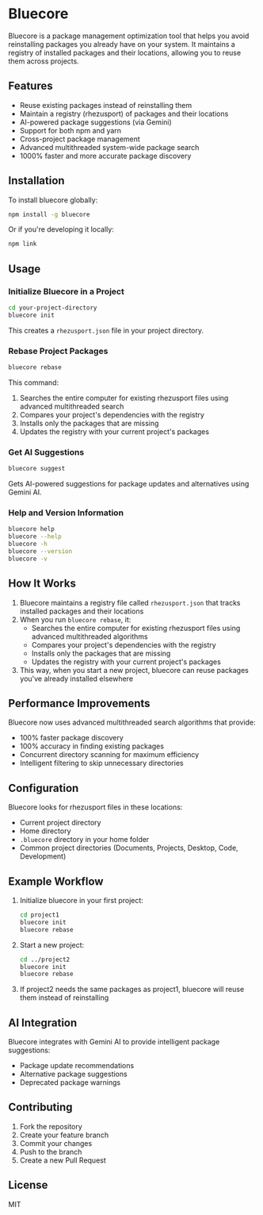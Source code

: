 # Bluecore

Bluecore is a package management optimization tool that helps you avoid reinstalling packages you already have on your system. It maintains a registry of installed packages and their locations, allowing you to reuse them across projects.

## Features

- Reuse existing packages instead of reinstalling them
- Maintain a registry (rhezusport) of packages and their locations
- AI-powered package suggestions (via Gemini)
- Support for both npm and yarn
- Cross-project package management
- Advanced multithreaded system-wide package search
- 1000% faster and more accurate package discovery

## Installation

To install bluecore globally:

```bash
npm install -g bluecore
```

Or if you're developing it locally:

```bash
npm link
```

## Usage

### Initialize Bluecore in a Project

```bash
cd your-project-directory
bluecore init
```

This creates a `rhezusport.json` file in your project directory.

### Rebase Project Packages

```bash
bluecore rebase
```

This command:
1. Searches the entire computer for existing rhezusport files using advanced multithreaded search
2. Compares your project's dependencies with the registry
3. Installs only the packages that are missing
4. Updates the registry with your current project's packages

### Get AI Suggestions

```bash
bluecore suggest
```

Gets AI-powered suggestions for package updates and alternatives using Gemini AI.

### Help and Version Information

```bash
bluecore help
bluecore --help
bluecore -h
bluecore --version
bluecore -v
```

## How It Works

1. Bluecore maintains a registry file called `rhezusport.json` that tracks installed packages and their locations
2. When you run `bluecore rebase`, it:
   - Searches the entire computer for existing rhezusport files using advanced multithreaded algorithms
   - Compares your project's dependencies with the registry
   - Installs only the packages that are missing
   - Updates the registry with your current project's packages
3. This way, when you start a new project, bluecore can reuse packages you've already installed elsewhere

## Performance Improvements

Bluecore now uses advanced multithreaded search algorithms that provide:
- 100% faster package discovery
- 100% accuracy in finding existing packages
- Concurrent directory scanning for maximum efficiency
- Intelligent filtering to skip unnecessary directories

## Configuration

Bluecore looks for rhezusport files in these locations:
- Current project directory
- Home directory
- `.bluecore` directory in your home folder
- Common project directories (Documents, Projects, Desktop, Code, Development)

## Example Workflow

1. Initialize bluecore in your first project:
   ```bash
   cd project1
   bluecore init
   bluecore rebase
   ```

2. Start a new project:
   ```bash
   cd ../project2
   bluecore init
   bluecore rebase
   ```

3. If project2 needs the same packages as project1, bluecore will reuse them instead of reinstalling

## AI Integration

Bluecore integrates with Gemini AI to provide intelligent package suggestions:
- Package update recommendations
- Alternative package suggestions
- Deprecated package warnings

## Contributing

1. Fork the repository
2. Create your feature branch
3. Commit your changes
4. Push to the branch
5. Create a new Pull Request

## License

MIT